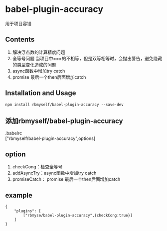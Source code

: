 # babel-plugin-accuracy
用于项目容错

## Contents
1.  解决浮点数的计算精度问题
2. 全等号问题
当项目中===的不相等，但是双等相等时，会抛出警告，避免隐藏的类型变化造成的问题
3. async函数中增加try catch
4. promise 最后一个then后面增加catch


## Installation and Usage
```
npm install rbmyself/babel-plugin-accuracy --save-dev
```
## 添加rbmyself/babel-plugin-accuracy

.babelrc  
["rbmyself/babel-plugin-accuracy",options]
## option
1. checkCong：检查全等号
2. addAsyncTry：async函数中增加try catch
3. promiseCatch： promise 最后一个then后面增加catch

## example
```
{
	"plugins": [
        ["rbmyse/babel-plugin-accuracy",{checkCong:true}]
    ]
}
```
